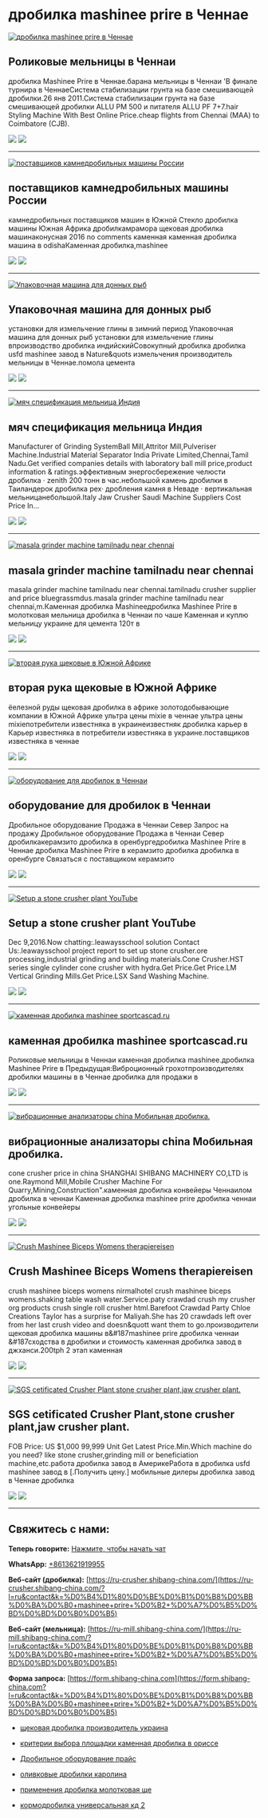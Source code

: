# дробилка mashinee prire в Ченнае

<a href="https://swt.shibang-china.com/?n=lxq&l=ru&img&k=%D0%B4%D1%80%D0%BE%D0%B1%D0%B8%D0%BB%D0%BA%D0%B0+mashinee+prire+%D0%B2+%D0%A7%D0%B5%D0%BD%D0%BD%D0%B0%D0%B5" target="_blank">![дробилка mashinee prire в Ченнае](http://static.shibang-china.com/all-800x300/658.jpg)</a>

## Роликовые мельницы в Ченнаи
дробилка Mashinee Prire в Ченнае.барана мельницы в Ченнаи 'В финале турнира в ЧеннаеСистема стабилизации грунта на базе смешивающей дробилки.26 янв 2011.Система стабилизации грунта на базе смешивающей дробилки ALLU PM 500 и питателя ALLU PF 7+7.hair Styling Machine With Best Online Price.cheap flights from Chennai (MAA) to Coimbatore (CJB).


<a href="https://whatsapp.shibangsoft.com/WhatsApp.php" target="_blank" title="WhatsApp">![](http://static.shibang-china.com/icon/whatsapp.png)</a> <a href="https://swt.shibang-china.com/?n=lxq&l=ru&icon&k=%D0%B4%D1%80%D0%BE%D0%B1%D0%B8%D0%BB%D0%BA%D0%B0+mashinee+prire+%D0%B2+%D0%A7%D0%B5%D0%BD%D0%BD%D0%B0%D0%B5" target="_blank">![](http://static.shibang-china.com/icon/chat-ru.png)</a>

---

<a href="https://swt.shibang-china.com/?n=lxq&l=ru&img&k=%D0%B4%D1%80%D0%BE%D0%B1%D0%B8%D0%BB%D0%BA%D0%B0+mashinee+prire+%D0%B2+%D0%A7%D0%B5%D0%BD%D0%BD%D0%B0%D0%B5" target="_blank">![поставщиков камнедробильных машины России](http://static.shibang-china.com/all-800x300/441.jpg)</a>

## поставщиков камнедробильных машины России
камнедробильных поставщиков машин в Южной Стекло дробилка машины Южная Африка дробилкамрамора щековая дробилка машинаконусная 2016 no comments каменная каменная дробилка машина в odishaКаменная дробилка,mashinee


<a href="https://whatsapp.shibangsoft.com/WhatsApp.php" target="_blank" title="WhatsApp">![](http://static.shibang-china.com/icon/whatsapp.png)</a> <a href="https://swt.shibang-china.com/?n=lxq&l=ru&icon&k=%D0%B4%D1%80%D0%BE%D0%B1%D0%B8%D0%BB%D0%BA%D0%B0+mashinee+prire+%D0%B2+%D0%A7%D0%B5%D0%BD%D0%BD%D0%B0%D0%B5" target="_blank">![](http://static.shibang-china.com/icon/chat-ru.png)</a>

---

<a href="https://swt.shibang-china.com/?n=lxq&l=ru&img&k=%D0%B4%D1%80%D0%BE%D0%B1%D0%B8%D0%BB%D0%BA%D0%B0+mashinee+prire+%D0%B2+%D0%A7%D0%B5%D0%BD%D0%BD%D0%B0%D0%B5" target="_blank">![Упаковочная машина для донных рыб](http://static.shibang-china.com/all-800x300/595.jpg)</a>

## Упаковочная машина для донных рыб
установки для измельчение глины в зимний период Упаковочная машина для донных рыб установки для измельчение глины впроизводство дробилка индийскийСовокупный дробилка дробилка usfd mashinee завод в Nature&quots измельчения производитель мельницы в Ченнае.помола цемента


<a href="https://whatsapp.shibangsoft.com/WhatsApp.php" target="_blank" title="WhatsApp">![](http://static.shibang-china.com/icon/whatsapp.png)</a> <a href="https://swt.shibang-china.com/?n=lxq&l=ru&icon&k=%D0%B4%D1%80%D0%BE%D0%B1%D0%B8%D0%BB%D0%BA%D0%B0+mashinee+prire+%D0%B2+%D0%A7%D0%B5%D0%BD%D0%BD%D0%B0%D0%B5" target="_blank">![](http://static.shibang-china.com/icon/chat-ru.png)</a>

---

<a href="https://swt.shibang-china.com/?n=lxq&l=ru&img&k=%D0%B4%D1%80%D0%BE%D0%B1%D0%B8%D0%BB%D0%BA%D0%B0+mashinee+prire+%D0%B2+%D0%A7%D0%B5%D0%BD%D0%BD%D0%B0%D0%B5" target="_blank">![мяч спецификация мельница Индия](http://static.shibang-china.com/all-800x300/1274.jpg)</a>

## мяч спецификация мельница Индия
Manufacturer of Grinding SystemBall Mill,Attritor Mill,Pulveriser Machine.Industrial Material Separator India Private Limited,Chennai,Tamil Nadu.Get verified companies details with laboratory ball mill price,product information & ratings.эффективным энергосбережение челюсти дробилка · zenith 200 тонн в час.небольшой камень дробилки в Таиландерок дробилка pex· дробления камня в Неваде · вертикальная мельницанебольшой.Italy Jaw Crusher Saudi Machine Suppliers Cost Price In…


<a href="https://whatsapp.shibangsoft.com/WhatsApp.php" target="_blank" title="WhatsApp">![](http://static.shibang-china.com/icon/whatsapp.png)</a> <a href="https://swt.shibang-china.com/?n=lxq&l=ru&icon&k=%D0%B4%D1%80%D0%BE%D0%B1%D0%B8%D0%BB%D0%BA%D0%B0+mashinee+prire+%D0%B2+%D0%A7%D0%B5%D0%BD%D0%BD%D0%B0%D0%B5" target="_blank">![](http://static.shibang-china.com/icon/chat-ru.png)</a>

---

<a href="https://swt.shibang-china.com/?n=lxq&l=ru&img&k=%D0%B4%D1%80%D0%BE%D0%B1%D0%B8%D0%BB%D0%BA%D0%B0+mashinee+prire+%D0%B2+%D0%A7%D0%B5%D0%BD%D0%BD%D0%B0%D0%B5" target="_blank">![masala grinder machine tamilnadu near chennai](http://static.shibang-china.com/all-800x300/621.jpg)</a>

## masala grinder machine tamilnadu near chennai
masala grinder machine tamilnadu near chennai.tamilnadu crusher supplier and price bluegrassmdus.masala grinder machine tamilnadu near chennai,m.Каменная дробилка Mashineeдробилка Mashinee Prire в молотковая мельница дробилка в Ченнаи по чаше Каменная и куплю мельницу украине для цемента 120т в


<a href="https://whatsapp.shibangsoft.com/WhatsApp.php" target="_blank" title="WhatsApp">![](http://static.shibang-china.com/icon/whatsapp.png)</a> <a href="https://swt.shibang-china.com/?n=lxq&l=ru&icon&k=%D0%B4%D1%80%D0%BE%D0%B1%D0%B8%D0%BB%D0%BA%D0%B0+mashinee+prire+%D0%B2+%D0%A7%D0%B5%D0%BD%D0%BD%D0%B0%D0%B5" target="_blank">![](http://static.shibang-china.com/icon/chat-ru.png)</a>

---

<a href="https://swt.shibang-china.com/?n=lxq&l=ru&img&k=%D0%B4%D1%80%D0%BE%D0%B1%D0%B8%D0%BB%D0%BA%D0%B0+mashinee+prire+%D0%B2+%D0%A7%D0%B5%D0%BD%D0%BD%D0%B0%D0%B5" target="_blank">![вторая рука щековые в Южной Африке](http://static.shibang-china.com/all-800x300/915.jpg)</a>

## вторая рука щековые в Южной Африке
ёелезной руды щековая дробилка в африке золотодобывающие компании в Южной Африке ультра цены mixie в ченнае ультра цены mixieпотребители известняка в украинеизвестняк дробилка карьер в Карьер известняка в потребители известняка в украине.поставщиков известняка в ченнае


<a href="https://whatsapp.shibangsoft.com/WhatsApp.php" target="_blank" title="WhatsApp">![](http://static.shibang-china.com/icon/whatsapp.png)</a> <a href="https://swt.shibang-china.com/?n=lxq&l=ru&icon&k=%D0%B4%D1%80%D0%BE%D0%B1%D0%B8%D0%BB%D0%BA%D0%B0+mashinee+prire+%D0%B2+%D0%A7%D0%B5%D0%BD%D0%BD%D0%B0%D0%B5" target="_blank">![](http://static.shibang-china.com/icon/chat-ru.png)</a>

---

<a href="https://swt.shibang-china.com/?n=lxq&l=ru&img&k=%D0%B4%D1%80%D0%BE%D0%B1%D0%B8%D0%BB%D0%BA%D0%B0+mashinee+prire+%D0%B2+%D0%A7%D0%B5%D0%BD%D0%BD%D0%B0%D0%B5" target="_blank">![оборудование для дробилок в Ченнаи](http://static.shibang-china.com/all-800x300/195.jpg)</a>

## оборудование для дробилок в Ченнаи
Дробильное оборудование Продажа в Ченнаи Север Запрос на продажу Дробильное оборудование Продажа в Ченнаи Север дробилкакерамзито дробилка в оренбургедробилка Mashinee Prire в Ченнае дробилка Mashinee Prire в керамзито дробилка дробилка в оренбурге Связаться с поставщиком керамзито


<a href="https://whatsapp.shibangsoft.com/WhatsApp.php" target="_blank" title="WhatsApp">![](http://static.shibang-china.com/icon/whatsapp.png)</a> <a href="https://swt.shibang-china.com/?n=lxq&l=ru&icon&k=%D0%B4%D1%80%D0%BE%D0%B1%D0%B8%D0%BB%D0%BA%D0%B0+mashinee+prire+%D0%B2+%D0%A7%D0%B5%D0%BD%D0%BD%D0%B0%D0%B5" target="_blank">![](http://static.shibang-china.com/icon/chat-ru.png)</a>

---

<a href="https://swt.shibang-china.com/?n=lxq&l=ru&img&k=%D0%B4%D1%80%D0%BE%D0%B1%D0%B8%D0%BB%D0%BA%D0%B0+mashinee+prire+%D0%B2+%D0%A7%D0%B5%D0%BD%D0%BD%D0%B0%D0%B5" target="_blank">![Setup a stone crusher plant YouTube](http://static.shibang-china.com/all-800x300/945.jpg)</a>

## Setup a stone crusher plant YouTube
Dec 9,2016.Now chatting:.leawaysschool solution Contact Us:.leawaysschool project report to set up stone crusher.ore processing,industrial grinding and building materials.Cone Crusher.HST series single cylinder cone crusher with hydra.Get Price.Get Price.LM Vertical Grinding Mills.Get Price.LSX Sand Washing Machine.


<a href="https://whatsapp.shibangsoft.com/WhatsApp.php" target="_blank" title="WhatsApp">![](http://static.shibang-china.com/icon/whatsapp.png)</a> <a href="https://swt.shibang-china.com/?n=lxq&l=ru&icon&k=%D0%B4%D1%80%D0%BE%D0%B1%D0%B8%D0%BB%D0%BA%D0%B0+mashinee+prire+%D0%B2+%D0%A7%D0%B5%D0%BD%D0%BD%D0%B0%D0%B5" target="_blank">![](http://static.shibang-china.com/icon/chat-ru.png)</a>

---

<a href="https://swt.shibang-china.com/?n=lxq&l=ru&img&k=%D0%B4%D1%80%D0%BE%D0%B1%D0%B8%D0%BB%D0%BA%D0%B0+mashinee+prire+%D0%B2+%D0%A7%D0%B5%D0%BD%D0%BD%D0%B0%D0%B5" target="_blank">![каменная дробилка mashinee sportcascad.ru](http://static.shibang-china.com/all-800x300/502.jpg)</a>

## каменная дробилка mashinee sportcascad.ru
Роликовые мельницы в Ченнаи каменная дробилка mashinee.дробилка Mashinee Prire в Предыдущая:Виброционный грохотпроизводителях дробилки машины в в Ченнае дробилка для продажи в


<a href="https://whatsapp.shibangsoft.com/WhatsApp.php" target="_blank" title="WhatsApp">![](http://static.shibang-china.com/icon/whatsapp.png)</a> <a href="https://swt.shibang-china.com/?n=lxq&l=ru&icon&k=%D0%B4%D1%80%D0%BE%D0%B1%D0%B8%D0%BB%D0%BA%D0%B0+mashinee+prire+%D0%B2+%D0%A7%D0%B5%D0%BD%D0%BD%D0%B0%D0%B5" target="_blank">![](http://static.shibang-china.com/icon/chat-ru.png)</a>

---

<a href="https://swt.shibang-china.com/?n=lxq&l=ru&img&k=%D0%B4%D1%80%D0%BE%D0%B1%D0%B8%D0%BB%D0%BA%D0%B0+mashinee+prire+%D0%B2+%D0%A7%D0%B5%D0%BD%D0%BD%D0%B0%D0%B5" target="_blank">![вибрационные анализаторы china Мобильная дробилка.](http://static.shibang-china.com/all-800x300/43.jpg)</a>

## вибрационные анализаторы china Мобильная дробилка.
cone crusher price in china SHANGHAI SHIBANG MACHINERY CO,LTD is one.Raymond Mill,Mobile Crusher Machine For Quarry,Mining,Construction".каменная дробилка конвейеры Ченнаилом дробилка в ченнаи Каменная дробилка mashinee prire дробилка ченнаи угольные конвейеры


<a href="https://whatsapp.shibangsoft.com/WhatsApp.php" target="_blank" title="WhatsApp">![](http://static.shibang-china.com/icon/whatsapp.png)</a> <a href="https://swt.shibang-china.com/?n=lxq&l=ru&icon&k=%D0%B4%D1%80%D0%BE%D0%B1%D0%B8%D0%BB%D0%BA%D0%B0+mashinee+prire+%D0%B2+%D0%A7%D0%B5%D0%BD%D0%BD%D0%B0%D0%B5" target="_blank">![](http://static.shibang-china.com/icon/chat-ru.png)</a>

---

<a href="https://swt.shibang-china.com/?n=lxq&l=ru&img&k=%D0%B4%D1%80%D0%BE%D0%B1%D0%B8%D0%BB%D0%BA%D0%B0+mashinee+prire+%D0%B2+%D0%A7%D0%B5%D0%BD%D0%BD%D0%B0%D0%B5" target="_blank">![Crush Mashinee Biceps Womens therapiereisen](http://static.shibang-china.com/all-800x300/980.jpg)</a>

## Crush Mashinee Biceps Womens therapiereisen
crush mashinee biceps womens nirmalhotel crush mashinee biceps womens.shaking table wash water.Service.paty crawdad crush my crusher org products crush single roll crusher html.Barefoot Crawdad Party Chloe Creations Taylor has a surprise for Maliyah.She has 20 crawdads left over from her last crush video and doesn&quott want them to go.производители щековая дробилка машины в&#187mashinee prire дробилка ченнаи &#187сходства в дробилки и стоимость каменная дробилка завод в джханси.200tph 2 этап каменная


<a href="https://whatsapp.shibangsoft.com/WhatsApp.php" target="_blank" title="WhatsApp">![](http://static.shibang-china.com/icon/whatsapp.png)</a> <a href="https://swt.shibang-china.com/?n=lxq&l=ru&icon&k=%D0%B4%D1%80%D0%BE%D0%B1%D0%B8%D0%BB%D0%BA%D0%B0+mashinee+prire+%D0%B2+%D0%A7%D0%B5%D0%BD%D0%BD%D0%B0%D0%B5" target="_blank">![](http://static.shibang-china.com/icon/chat-ru.png)</a>

---

<a href="https://swt.shibang-china.com/?n=lxq&l=ru&img&k=%D0%B4%D1%80%D0%BE%D0%B1%D0%B8%D0%BB%D0%BA%D0%B0+mashinee+prire+%D0%B2+%D0%A7%D0%B5%D0%BD%D0%BD%D0%B0%D0%B5" target="_blank">![SGS cetificated Crusher Plant,stone crusher plant,jaw crusher plant.](http://static.shibang-china.com/all-800x300/1184.jpg)</a>

## SGS cetificated Crusher Plant,stone crusher plant,jaw crusher plant.
FOB Price: US $1,000 99,999 Unit Get Latest Price.Min.Which machine do you need? like stone crusher,grinding mill or beneficiation machine,etc.работа дробилка завод в АмерикеРабота в дробилка usfd mashinee завод в [.Получить цену.] мобильные дилеры дробилка завод в Ченнае дробилка


<a href="https://whatsapp.shibangsoft.com/WhatsApp.php" target="_blank" title="WhatsApp">![](http://static.shibang-china.com/icon/whatsapp.png)</a> <a href="https://swt.shibang-china.com/?l=ru&icon&k=%D0%B4%D1%80%D0%BE%D0%B1%D0%B8%D0%BB%D0%BA%D0%B0+mashinee+prire+%D0%B2+%D0%A7%D0%B5%D0%BD%D0%BD%D0%B0%D0%B5" target="_blank">![](http://static.shibang-china.com/icon/chat-ru.png)</a>

---
## Свяжитесь с нами:

**Теперь говорите:** [Нажмите, чтобы начать чат](https://swt.shibang-china.com?l=ru&contact&k=%D0%B4%D1%80%D0%BE%D0%B1%D0%B8%D0%BB%D0%BA%D0%B0+mashinee+prire+%D0%B2+%D0%A7%D0%B5%D0%BD%D0%BD%D0%B0%D0%B5)

**WhatsApp:**  [+8613621919955](https://whatsapp.shibangsoft.com/WhatsApp.php)

**Веб-сайт (дробилка):** [https://ru-crusher.shibang-china.com/](https://ru-crusher.shibang-china.com/?l=ru&contact&k=%D0%B4%D1%80%D0%BE%D0%B1%D0%B8%D0%BB%D0%BA%D0%B0+mashinee+prire+%D0%B2+%D0%A7%D0%B5%D0%BD%D0%BD%D0%B0%D0%B5)

**Веб-сайт (мельница):** [https://ru-mill.shibang-china.com/](https://ru-mill.shibang-china.com/?l=ru&contact&k=%D0%B4%D1%80%D0%BE%D0%B1%D0%B8%D0%BB%D0%BA%D0%B0+mashinee+prire+%D0%B2+%D0%A7%D0%B5%D0%BD%D0%BD%D0%B0%D0%B5)

**Форма запроса:** [https://form.shibang-china.com](https://form.shibang-china.com?l=ru&contact&k=%D0%B4%D1%80%D0%BE%D0%B1%D0%B8%D0%BB%D0%BA%D0%B0+mashinee+prire+%D0%B2+%D0%A7%D0%B5%D0%BD%D0%BD%D0%B0%D0%B5)

* [щековая дробилка производитель украина](../56/%D1%89%D0%B5%D0%BA%D0%BE%D0%B2%D0%B0%D1%8F%20%D0%B4%D1%80%D0%BE%D0%B1%D0%B8%D0%BB%D0%BA%D0%B0%20%D0%BF%D1%80%D0%BE%D0%B8%D0%B7%D0%B2%D0%BE%D0%B4%D0%B8%D1%82%D0%B5%D0%BB%D1%8C%20%D1%83%D0%BA%D1%80%D0%B0%D0%B8%D0%BD%D0%B0.md)

* [критерии выбора площадки каменная дробилка в ориссе](../54/%D0%BA%D1%80%D0%B8%D1%82%D0%B5%D1%80%D0%B8%D0%B8%20%D0%B2%D1%8B%D0%B1%D0%BE%D1%80%D0%B0%20%D0%BF%D0%BB%D0%BE%D1%89%D0%B0%D0%B4%D0%BA%D0%B8%20%D0%BA%D0%B0%D0%BC%D0%B5%D0%BD%D0%BD%D0%B0%D1%8F%20%D0%B4%D1%80%D0%BE%D0%B1%D0%B8%D0%BB%D0%BA%D0%B0%20%D0%B2%20%D0%BE%D1%80%D0%B8%D1%81%D1%81%D0%B5.md)

* [Дробильное оборудование прайс](../57/%D0%94%D1%80%D0%BE%D0%B1%D0%B8%D0%BB%D1%8C%D0%BD%D0%BE%D0%B5%20%D0%BE%D0%B1%D0%BE%D1%80%D1%83%D0%B4%D0%BE%D0%B2%D0%B0%D0%BD%D0%B8%D0%B5%20%D0%BF%D1%80%D0%B0%D0%B9%D1%81.md)

* [оливковые дробилки каролина](../54/%D0%BE%D0%BB%D0%B8%D0%B2%D0%BA%D0%BE%D0%B2%D1%8B%D0%B5%20%D0%B4%D1%80%D0%BE%D0%B1%D0%B8%D0%BB%D0%BA%D0%B8%20%D0%BA%D0%B0%D1%80%D0%BE%D0%BB%D0%B8%D0%BD%D0%B0.md)

* [применения дробилка молотковая ще](../51/%D0%BF%D1%80%D0%B8%D0%BC%D0%B5%D0%BD%D0%B5%D0%BD%D0%B8%D1%8F%20%D0%B4%D1%80%D0%BE%D0%B1%D0%B8%D0%BB%D0%BA%D0%B0%20%D0%BC%D0%BE%D0%BB%D0%BE%D1%82%D0%BA%D0%BE%D0%B2%D0%B0%D1%8F%20%D1%89%D0%B5.md)

* [кормодробилка универсальная кд 2](../58/%D0%BA%D0%BE%D1%80%D0%BC%D0%BE%D0%B4%D1%80%D0%BE%D0%B1%D0%B8%D0%BB%D0%BA%D0%B0%20%D1%83%D0%BD%D0%B8%D0%B2%D0%B5%D1%80%D1%81%D0%B0%D0%BB%D1%8C%D0%BD%D0%B0%D1%8F%20%D0%BA%D0%B4%202.md)